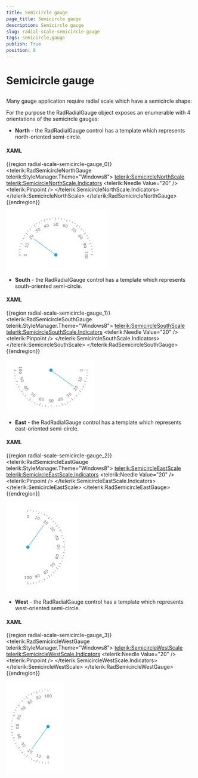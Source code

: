 ```yaml
---
title: Semicircle gauge
page_title: Semicircle gauge
description: Semicircle gauge
slug: radial-scale-semicircle-gauge
tags: semicircle,gauge
publish: True
position: 8
---
```


# Semicircle gauge



## 

Many gauge application require radial scale which have a semicircle shape:

For the purpose the RadRadialGauge object exposes an enumerable with 4 orientations of the semicircle gauges:

* __North__ - the RadRadialGauge control has a template which represents north-oriented semi-circle.
          

#### __XAML__

{{region radial-scale-semicircle-gauge_0}}
	<telerik:RadSemicircleNorthGauge telerik:StyleManager.Theme="Windows8">
	    <telerik:SemicircleNorthScale>
	        <telerik:SemicircleNorthScale.Indicators>
	            <telerik:Needle Value="20" />
	            <telerik:Pinpoint />
	        </telerik:SemicircleNorthScale.Indicators>
	    </telerik:SemicircleNorthScale>
	</telerik:RadSemicircleNorthGauge>
	{{endregion}}

![](images/SemicircleNGauge.png)

* __South__ - the RadRadialGauge control has a template which represents south-oriented semi-circle.
          

#### __XAML__

{{region radial-scale-semicircle-gauge_1}}
	<telerik:RadSemicircleSouthGauge telerik:StyleManager.Theme="Windows8">
	    <telerik:SemicircleSouthScale>
	        <telerik:SemicircleSouthScale.Indicators>
	            <telerik:Needle Value="20" />
	            <telerik:Pinpoint />
	        </telerik:SemicircleSouthScale.Indicators>
	    </telerik:SemicircleSouthScale>
	</telerik:RadSemicircleSouthGauge>
	{{endregion}}

![](images/SemicircleSGauge.png)

* __East__ - the RadRadialGauge control has a template which represents east-oriented semi-circle.
          

#### __XAML__

{{region radial-scale-semicircle-gauge_2}}
	<telerik:RadSemicircleEastGauge telerik:StyleManager.Theme="Windows8">
	    <telerik:SemicircleEastScale>
	        <telerik:SemicircleEastScale.Indicators>
	            <telerik:Needle Value="20" />
	            <telerik:Pinpoint />
	        </telerik:SemicircleEastScale.Indicators>
	    </telerik:SemicircleEastScale>
	</telerik:RadSemicircleEastGauge>
	{{endregion}}

![](images/SemicircleEGauge.png)

* __West__ - the RadRadialGauge control has a template which represents west-oriented semi-circle.
          

#### __XAML__

{{region radial-scale-semicircle-gauge_3}}
	<telerik:RadSemicircleWestGauge telerik:StyleManager.Theme="Windows8">
	    <telerik:SemicircleWestScale>
	        <telerik:SemicircleWestScale.Indicators>
	            <telerik:Needle Value="20" />
	            <telerik:Pinpoint />
	        </telerik:SemicircleWestScale.Indicators>
	    </telerik:SemicircleWestScale>
	</telerik:RadSemicircleWestGauge>
	{{endregion}}

![](images/SemicircleWGauge.png)
